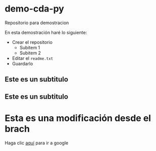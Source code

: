 # demo-cda-py
Repositorio para demostracion

En esta demostración haré lo siguiente:
* Crear el repositorio
  - Subitem 1
  - Subitem 2
* Editar el `readme.txt`
* Guardarlo

## Este es un subtitulo

## Este es un subtitulo

# Esta es una modificación desde el brach

Haga clic [aquí](www.google.com) para ir a google
